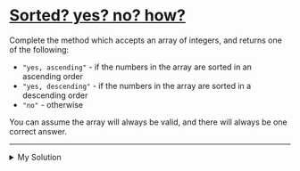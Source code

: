 # [Sorted? yes? no? how?](https://www.codewars.com/kata/562d8d4c434582007300004e)

Complete the method which accepts an array of integers, and returns one of the following:

- `"yes, ascending"` - if the numbers in the array are sorted in an ascending order
- `"yes, descending"` - if the numbers in the array are sorted in a descending order
- `"no"` - otherwise

You can assume the array will always be valid, and there will always be one correct answer.

---

<details><summary>My Solution</summary>

```js
function isSortedAndHow(array) {
  let ascending = true
  let descending = true

  for (let i = 1; i < array.length; i++) {
    if (array[i] < array[i - 1]) ascending = false
    if (array[i] > array[i - 1]) descending = false
    if (!ascending && !descending) return 'no'
  }

  return ascending ? 'yes, ascending' : 'yes, descending'
}
```

</details>
